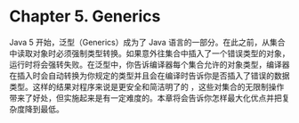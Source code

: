 # Chapter 5. Generics
Java 5 开始，泛型（Generics）成为了 Java 语言的一部分。在此之前，从集合中读取对象时必须强制类型转换。如果意外往集合中插入了一个错误类型的对象，运行时将会强转失败。在泛型中，你告诉编译器每个集合允许的对象类型，编译器在插入时会自动转换为你规定的类型并且会在编译时告诉你是否插入了错误的数据类型。这样的结果对程序来说是更安全和简洁明了的 ，这些对集合的无限制操作带来了好处，但实施起来是有一定难度的。本章将会告诉你怎样最大化优点并把复杂度降到最低。
